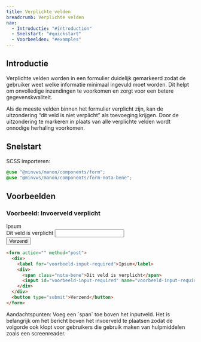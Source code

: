 ```yaml
---
title: Verplichte velden
breadcrumb: Verplichte velden
nav:
  - Introductie: "#introduction"
  - Snelstart: "#quickstart"
  - Voorbeelden: "#examples"
---
```


<h2 id="introduction">Introductie</h2>

Verplichte velden worden in een formulier duidelijk gemarkeerd zodat de gebruiker weet welke informatie minimaal ingevuld moet worden. Dit helpt om onvolledige inzendingen te voorkomen en zorgt voor een betere gegevenskwaliteit.

Als de meeste velden binnen het formulier verplicht zijn, kan de uitzondering “dit veld is niet verplicht” als toevoeging krijgen. Door de uitzondering te markeren in plaats van alle verplichte velden wordt onnodige herhaling voorkomen.

<h2 id="quickstart">Snelstart</h2>

SCSS importeren:

```scss
@use "@minvws/manon/components/form";
@use "@minvws/manon/components/form-nota-bene";
```

<h2 id="examples">Voorbeelden</h2>

### Voorbeeld: Invoerveld verplicht

<form action="" method="post">
  <div>
    <label for="voorbeeld-input-required">Ipsum</label>
    <div>
      <span class="nota-bene">Dit veld is verplicht</span>
      <input
        id="voorbeeld-input-required"
        name="voorbeeld-input-required"
        type="text"
        required
      />
    </div>
  </div>
  <button type="submit">Verzend</button>
</form>

```html
<form action="" method="post">
  <div>
    <label for="voorbeeld-input-required">Ipsum</label>
    <div>
      <span class="nota-bene">Dit veld is verplicht</span>
      <input id="voorbeeld-input-required" name="voorbeeld-input-required" type="text" required />
    </div>
  </div>
  <button type="submit">Verzend</button>
</form>
```

<p class="explanation">
  <span>Aandachtspunten:</span>
  Voeg een `span` toe boven het inputveld. Het is belangrijk om het bericht
  boven het invoerveld te plaatsen zodat de volgorde ook klopt voor gebruikers
  die gebruik maken van hulpmiddelen zoals een screenreader.
</p>
